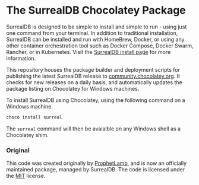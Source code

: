# The SurrealDB Chocolatey Package

SurrealDB is designed to be simple to install and simple to run - using just one command from your terminal. In addition to traditional installation, SurrealDB can be installed and run with HomeBrew, Docker, or using any other container orchestration tool such as Docker Compose, Docker Swarm, Rancher, or in Kubernetes. Visit the [SurrealDB install page](https://surrealdb.com/install) for more information.

This repository houses the package builder and deployment scripts for publishing the latest SurrealDB release to [community.chocolatey.org](https://community.chocolatey.org/packages/surreal). It checks for new releases on a daily basis, and automatically updates the package listing on Chocolatey for Windows machines.

To install SurrealDB using Chocolatey, using the following command on a Windows machine.

```bash
choco install surreal
```

The `surreal` command will then be avaialble on any Windows shell as a Chocolatey shim.

### Original

This code was created originally by [ProphetLamb](https://github.com/ProphetLamb), and is now an officially maintained package, managed by SurrealDB. The code is licensed under the [MIT](https://choosealicense.com/licenses/mit/) license.
